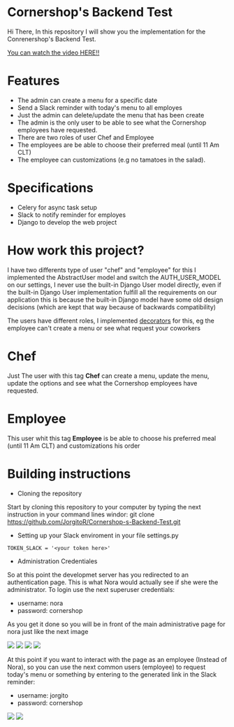 # Cornershop's Backend Test
Hi There, In this repository I will show you the implementation for the Conrenershop's Backend Test.

<a href="https://www.youtube.com/watch?v=UN4rPLz9wQk">You can watch the video HERE!!</a>

# Features
- The admin can create a menu for a specific date
- Send a Slack reminder with today's menu to all employes
- Just the admin can delete/update the menu that has been create
- The admin is the only user to be able to see what the Cornershop employees have requested.
- There are two roles of user Chef and Employee
- The employees are be able to choose their preferred meal (until 11 Am CLT)
- The employee can customizations (e.g no tamatoes in the salad).

# Specifications

- Celery for async task setup
- Slack to notify reminder for employes
- Django to develop the web project


# How work this project?
I have two differents type of user "chef" and "employee" for this I implemented the AbstractUser model and switch the AUTH_USER_MODEL on our settings, I never use the built-in Django User model directly, even if the built-in Django User implementation fulfill all the requirements on our application this is because the built-in Django model have some old design decisions (which are kept that way because of backwards compatibility)

The users have different roles, I implemented  <a href="https://github.com/JorgitoR/Cornershop-s-Backend-Test/blob/main/Menu/decorators.py">decorators</a> for this, eg the employee can't create a menu or see what request your coworkers

# Chef
Just The user with this tag <strong>Chef</strong> can create a menu, update the menu, update the options and see what the Cornershop employees have requested.


# Employee
This user whit this tag <strong>Employee</strong> is be able to choose his preferred meal (until 11 Am CLT) and customizations his order



# Building instructions
- Cloning the repository

Start by cloning this repository to your computer by typing the next instruction in your command lines windor:
git clone https://github.com/JorgitoR/Cornershop-s-Backend-Test.git

- Setting up your Slack enviroment in your file settings.py

```
TOKEN_SLACK = '<your token here>'
```

- Administration Credentiales

So at this point the developmet server has you redirected to an authentication page. This is what Nora would actually see if she were the administrator. To login use the next superuser credentials:

- username: nora
- password: cornershop

As you get it done so you will be in front of the main administrative page for nora just like the next image


<img src="https://i.ibb.co/8Kk55v8/image-4-1.png">
<img src="https://i.ibb.co/4Nxt6w9/image-1.png">
<img src="https://i.ibb.co/9WGnthD/image-2-1.png">
<img src="https://i.ibb.co/QYR61KQ/image-3-1.png">


At this point if you want to interact with the page as an employee (Instead of Nora), so you can use the next common users (employee) to request today's menu or something by entering to the generated link in the Slack reminder:

- username: jorgito
- password: cornershop

<img src="https://i.ibb.co/Kzj3YdZ/image-2.png">
<img src="https://i.ibb.co/JHYpQsD/image-1-1.png">






